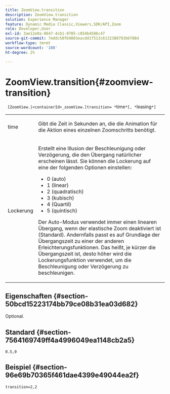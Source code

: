 ```yaml
---
title: ZoomView.transition
description: ZoomView.transition
solution: Experience Manager
feature: Dynamic Media Classic,Viewers,SDK/API,Zoom
role: Developer,User
exl-id: 3ae12e0a-0647-4cb1-9785-c854b4586c47
source-git-commit: 7eddc50fb9803eacdd1f513c6132380793b6f88d
workflow-type: tm+mt
source-wordcount: '108'
ht-degree: 2%

---
```


# ZoomView.transition{#zoomview-transition}

` [ZoomView.|<containerId>_zoomView.]transition= *`time`*[, *`leasing`*]`

<table id="table_9E7BB12BF371419F88DD4D24EF04632C"> 
 <tbody> 
  <tr> 
   <td colname="col1"> <p> <span class="codeph"> <span class="varname"> time</span> </span> </p> </td> 
   <td colname="col2"> <p> Gibt die Zeit in Sekunden an, die die Animation für die Aktion eines einzelnen Zoomschritts benötigt. </p> </td> 
  </tr>
  <tr> 
   <td colname="col1"> <p> <span class="codeph"> <span class="varname"> Lockerung</span> </span> </p> </td> 
   <td colname="col2"> <p> Erstellt eine Illusion der Beschleunigung oder Verzögerung, die den Übergang natürlicher erscheinen lässt. Sie können die Lockerung auf eine der folgenden Optionen einstellen: </p> <p> 
     <ul id="ul_DA0D1CF2F2484410BFCCACA86661702E"> 
      <li id="li_93A2D53A53314D9594CEDC9EB20381D4">0 (auto) </li> 
      <li id="li_AD6A1F03DE544959BC4AA0DD97494F8C"> 1 (linear) </li> 
      <li id="li_816A3CE796E3415B9650DDA204412A6A"> 2 (quadratisch) </li> 
      <li id="li_EF00BF6CA2AA48FEB54015FFBA9F8DD4"> 3 (kubisch) </li> 
      <li id="li_F3CB7F0821AF489C84A0CA155F5031A2"> 4 (Quartil) </li> 
      <li id="li_F5B844DAF4CC453CA58BF09A660D139F"> 5 (quintisch) </li> 
     </ul> </p> <p>Der Auto-Modus verwendet immer einen linearen Übergang, wenn der elastische Zoom deaktiviert ist (Standard). Andernfalls passt es auf Grundlage der Übergangszeit zu einer der anderen Erleichterungsfunktionen. Das heißt, je kürzer die Übergangszeit ist, desto höher wird die Lockerungsfunktion verwendet, um die Beschleunigung oder Verzögerung zu beschleunigen. </p> </td> 
  </tr> 
 </tbody> 
</table>

## Eigenschaften {#section-50bcd15223174bb79ce08b31ea03d682}

Optional.

## Standard {#section-7564169749ff4a4996049ea1148cb2a5}

`0.5,0`

## Beispiel {#section-96e69b70365f461dae4399e49044ea2f}

`transition=2,2`
